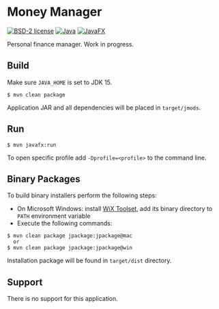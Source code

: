 # Money Manager

[![BSD-2 license](https://img.shields.io/badge/License-BSD--2-informational.svg)](LICENSE)
[![Java](https://img.shields.io/badge/Java-15-orange?logo=java)](https://www.oracle.com/java/technologies/javase-downloads.html)
[![JavaFX](https://img.shields.io/badge/JavaFX-15-orange?logo=java)](https://openjfx.io/)

Personal finance manager. Work in progress.

## Build

Make sure ```JAVA_HOME``` is set to JDK 15.

```shell script
$ mvn clean package
```

Application JAR and all dependencies will be placed in ```target/jmods```.

## Run

```shell script
$ mvn javafx:run
```

To open specific profile add ```-Dprofile=<profile>``` to the command line.

## Binary Packages

To build binary installers perform the following steps:
* On Microsoft Windows: install [WiX Toolset](https://wixtoolset.org/releases/), add its binary directory to ```PATH``` 
environment variable
* Execute the following commands:

```shell script
$ mvn clean package jpackage:jpackage@mac
  or
$ mvn clean package jpackage:jpackage@win
```

Installation package will be found in ```target/dist``` directory.

## Support

There is no support for this application.
